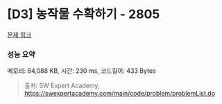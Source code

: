 # [D3] 농작물 수확하기 - 2805 

[문제 링크](https://swexpertacademy.com/main/code/problem/problemDetail.do?contestProbId=AV7GLXqKAWYDFAXB) 

### 성능 요약

메모리: 64,088 KB, 시간: 230 ms, 코드길이: 433 Bytes



> 출처: SW Expert Academy, https://swexpertacademy.com/main/code/problem/problemList.do